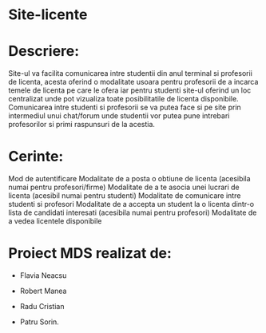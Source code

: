 # Site-licente

# Descriere:

Site-ul va facilita comunicarea intre studentii din anul terminal si profesorii de licenta, acesta oferind o modalitate usoara pentru profesorii de a incarca temele de licenta pe care le ofera iar pentru studenti site-ul oferind un loc centralizat unde pot vizualiza toate posibilitatile de licenta disponibile.
	Comunicarea intre studenti si profesorii se va putea face si pe site prin intermediul unui chat/forum unde studentii vor putea pune intrebari profesorilor si primi raspunsuri de la acestia.
	

# Cerinte:
Mod de autentificare 
Modalitate de a posta o obtiune de licenta (acesibila numai pentru profesori/firme)
Modalitate de a te asocia unei lucrari de licenta (acesibil numai pentru studenti)
Modalitate de comunicare intre studenti si profesori
Modalitate de a accepta un student la o licenta dintr-o lista de candidati interesati (acesibila numai pentru profesori)
Modalitate de a vedea licentele disponibile

# Proiect MDS realizat de:
 - Flavia Neacsu
 
 - Robert Manea
 
 - Radu Cristian
 
 - Patru Sorin.
 
